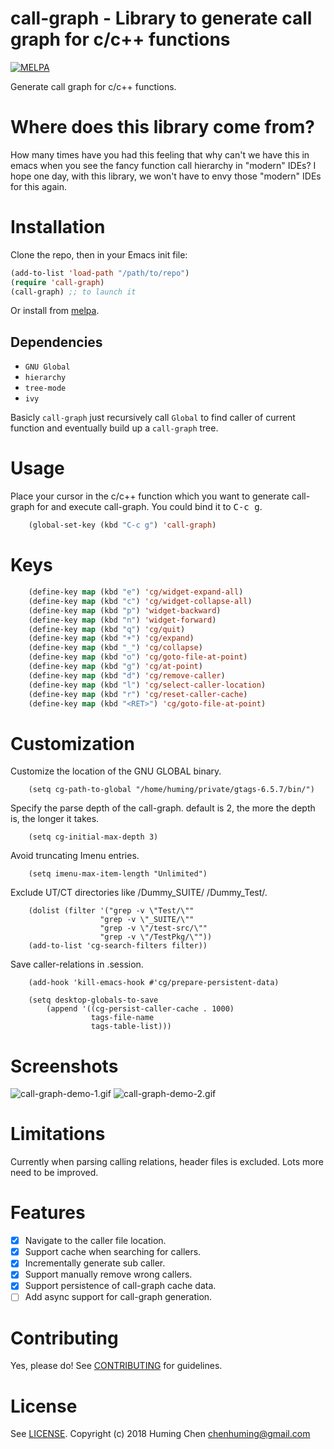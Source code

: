 # call-graph - Library to generate call graph for c/c++ functions

[![MELPA](https://melpa.org/packages/call-graph-badge.svg)](https://melpa.org/#/call-graph)

Generate call graph for c/c++ functions.

# Where does this library come from?

How many times have you had this feeling that
why can't we have this in emacs when you see
the fancy function call hierarchy in "modern" IDEs?
I hope one day, with this library, we won't have
to envy those "modern" IDEs for this again.

# Installation

Clone the repo, then in your Emacs init file:

```lisp
(add-to-list 'load-path "/path/to/repo")
(require 'call-graph)
(call-graph) ;; to launch it
```

Or install from [melpa](https://melpa.org/#/call-graph).

## Dependencies

* `GNU Global`
* `hierarchy`
* `tree-mode`
* `ivy`

Basicly `call-graph` just recursively call `Global` to find caller of
current function and eventually build up a `call-graph` tree.

# Usage

Place your cursor in the c/c++ function which you want to generate
call-graph for and execute call-graph.
You could bind it to <kbd>C-c g</kbd>.

```lisp
    (global-set-key (kbd "C-c g") 'call-graph)
```

# Keys

```lisp
    (define-key map (kbd "e") 'cg/widget-expand-all)
    (define-key map (kbd "c") 'cg/widget-collapse-all)
    (define-key map (kbd "p") 'widget-backward)
    (define-key map (kbd "n") 'widget-forward)
    (define-key map (kbd "q") 'cg/quit)
    (define-key map (kbd "+") 'cg/expand)
    (define-key map (kbd "_") 'cg/collapse)
    (define-key map (kbd "o") 'cg/goto-file-at-point)
    (define-key map (kbd "g") 'cg/at-point)
    (define-key map (kbd "d") 'cg/remove-caller)
    (define-key map (kbd "l") 'cg/select-caller-location)
    (define-key map (kbd "r") 'cg/reset-caller-cache)
    (define-key map (kbd "<RET>") 'cg/goto-file-at-point)
```

# Customization

Customize the location of the GNU GLOBAL binary.

```
    (setq cg-path-to-global "/home/huming/private/gtags-6.5.7/bin/")
```

Specify the parse depth of the call-graph.
default is 2, the more the depth is, the longer it takes.

```
    (setq cg-initial-max-depth 3)
```

Avoid truncating Imenu entries.

```
    (setq imenu-max-item-length "Unlimited")
```

Exclude UT/CT directories like /Dummy_SUITE/ /Dummy_Test/.

```
    (dolist (filter '("grep -v \"Test/\""
                    "grep -v \"_SUITE/\""
                    "grep -v \"/test-src/\""
                    "grep -v \"/TestPkg/\""))
    (add-to-list 'cg-search-filters filter))
```

Save caller-relations in .session.

```
    (add-hook 'kill-emacs-hook #'cg/prepare-persistent-data)

    (setq desktop-globals-to-save
        (append '((cg-persist-caller-cache . 1000)
                  tags-file-name
                  tags-table-list)))
```

# Screenshots

![call-graph-demo-1.gif](img/call-graph-demo-1.gif)
![call-graph-demo-2.gif](img/call-graph-demo-2.gif)

# Limitations

Currently when parsing calling relations, header files is excluded.
Lots more need to be improved.

# Features

- [x] Navigate to the caller file location.
- [x] Support cache when searching for callers.
- [x] Incrementally generate sub caller.
- [x] Support manually remove wrong callers.
- [x] Support persistence of call-graph cache data.
- [ ] Add async support for call-graph generation.

# Contributing
Yes, please do! See [CONTRIBUTING](CONTRIBUTING.md) for guidelines.

# License

See [LICENSE](LICENSE). Copyright (c) 2018 Huming Chen <chenhuming@gmail.com>

